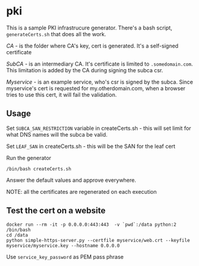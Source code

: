 pki
===

This is a sample PKI infrastrucure generator. There's a bash script, `generateCerts.sh` that does all the work.

*CA* - is the folder where CA's key, cert is generated. It's a self-signed certificate

*SubCA* - is an intermediary CA. It's certificate is limited to `.somedomain.com`. This limitation is added by the CA during signing the subca csr.

*Myservice* - is an example service, who's csr is signed by the subca. Since myservice's cert is requested for my.otherdomain.com, when a browser tries to use this cert, it will fail the validation.


Usage
-----

Set `SUBCA_SAN_RESTRICTION` variable in createCerts.sh - this will set limit for what DNS names will the subca be valid.

Set `LEAF_SAN` in createCerts.sh - this will be the SAN for the leaf cert

Run the generator
```
/bin/bash createCerts.sh
```

Answer the default values and approve everywhere.

NOTE: all the certificates are regenerated on each execution


Test the cert on a website
--------------------------
```
docker run --rm -it -p 0.0.0.0:443:443  -v `pwd`:/data python:2 /bin/bash
cd /data
python simple-https-server.py --certfile myservice/web.crt --keyfile myservice/myservice.key --hostname 0.0.0.0
```
Use `service_key_password` as PEM pass phrase
